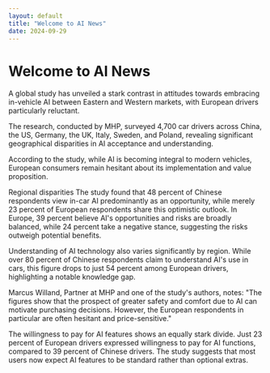 ```yaml
---
layout: default
title: "Welcome to AI News"
date: 2024-09-29
---
```


# Welcome to AI News

A global study has unveiled a stark contrast in attitudes towards embracing in-vehicle AI between Eastern and Western markets, with European drivers particularly reluctant.

The research, conducted by MHP, surveyed 4,700 car drivers across China, the US, Germany, the UK, Italy, Sweden, and Poland, revealing significant geographical disparities in AI acceptance and understanding.

According to the study, while AI is becoming integral to modern vehicles, European consumers remain hesitant about its implementation and value proposition.

Regional disparities
The study found that 48 percent of Chinese respondents view in-car AI predominantly as an opportunity, while merely 23 percent of European respondents share this optimistic outlook. In Europe, 39 percent believe AI's opportunities and risks are broadly balanced, while 24 percent take a negative stance, suggesting the risks outweigh potential benefits.

Understanding of AI technology also varies significantly by region. While over 80 percent of Chinese respondents claim to understand AI's use in cars, this figure drops to just 54 percent among European drivers, highlighting a notable knowledge gap.

Marcus Willand, Partner at MHP and one of the study's authors, notes: "The figures show that the prospect of greater safety and comfort due to AI can motivate purchasing decisions. However, the European respondents in particular are often hesitant and price-sensitive."

The willingness to pay for AI features shows an equally stark divide. Just 23 percent of European drivers expressed willingness to pay for AI functions, compared to 39 percent of Chinese drivers. The study suggests that most users now expect AI features to be standard rather than optional extras.